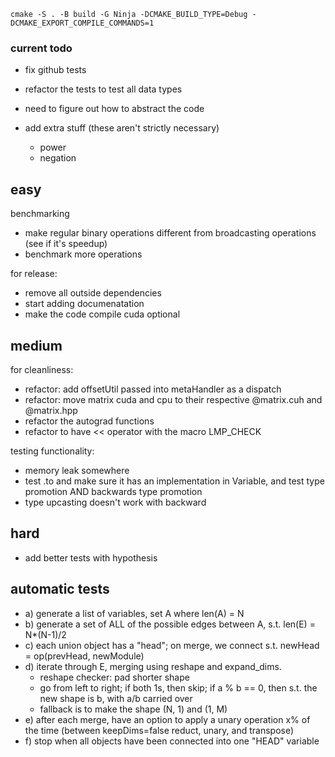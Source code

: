 `cmake -S . -B build -G Ninja -DCMAKE_BUILD_TYPE=Debug -DCMAKE_EXPORT_COMPILE_COMMANDS=1`

### current todo

- fix github tests
<!-- - refactor the tests to test both CPU and CUDA sequentially -->
- refactor the tests to test all data types
- need to figure out how to abstract the code

- add extra stuff (these aren't strictly necessary)
  - power
  - negation

## easy

benchmarking

- make regular binary operations different from broadcasting operations (see if it's speedup)
- benchmark more operations

for release:

- remove all outside dependencies
- start adding documenatation
- make the code compile cuda optional

## medium

for cleanliness:

- refactor: add offsetUtil passed into metaHandler as a dispatch
- refactor: move matrix cuda and cpu to their respective @matrix.cuh and @matrix.hpp
- refactor the autograd functions
- refactor to have << operator with the macro LMP_CHECK

testing functionality:

- memory leak somewhere
- test .to and make sure it has an implementation in Variable, and test type promotion AND backwards type promotion
- type upcasting doesn't work with backward

## hard

- add better tests with hypothesis

## automatic tests

- a) generate a list of variables, set A where len(A) = N
- b) generate a set of ALL of the possible edges between A, s.t. len(E) = N\*(N-1)/2
- c) each union object has a "head"; on merge, we connect s.t. newHead = op(prevHead, newModule)
- d) iterate through E, merging using reshape and expand_dims.
  - reshape checker: pad shorter shape
  - go from left to right; if both 1s, then skip; if a % b == 0, then s.t. the new shape is b, with a/b carried over
  - fallback is to make the shape (N, 1) and (1, M)
- e) after each merge, have an option to apply a unary operation x% of the time (between keepDims=false reduct, unary, and transpose)
- f) stop when all objects have been connected into one "HEAD" variable
